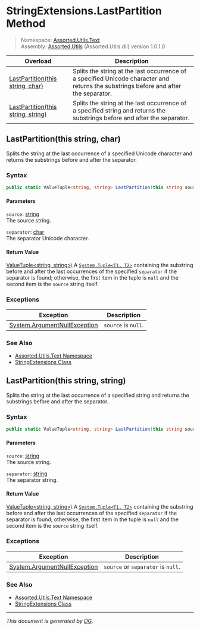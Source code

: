 ﻿# StringExtensions.LastPartition Method

> Namespace: [Assorted.Utils.Text](index.md#assortedutilstext-namespace)\
> Assembly: [Assorted.Utils](index.md) (Assorted.Utils.dll) version 1.0.1.0

Overload | Description
--- | ---
[LastPartition(this string, char)](Assorted.Utils.Text.StringExtensions.LastPartition.md#lastpartitionthis-string-char) | Splits the string at the last occurrence of a specified Unicode character and returns the substrings before and after the separator.
[LastPartition(this string, string)](Assorted.Utils.Text.StringExtensions.LastPartition.md#lastpartitionthis-string-string) | Splits the string at the last occurrence of a specified string and returns the substrings before and after the separator.

## LastPartition(this string, char)

Splits the string at the last occurrence of a specified Unicode character and returns the substrings before and after the separator.

### Syntax

```csharp
public static ValueTuple<string, string> LastPartition(this string source, char separator)
```

#### Parameters

`source`: [string](https://docs.microsoft.com/en-us/dotnet/api/system.string)\
The source string.

`separator`: [char](https://docs.microsoft.com/en-us/dotnet/api/system.char)\
The separator Unicode character.

#### Return Value

[ValueTuple\<string, string>](https://docs.microsoft.com/en-us/dotnet/api/system.valuetuple-2,)\
A [`System.Tuple<T1, T2>`](https://docs.microsoft.com/en-us/dotnet/api/system.tuple-2) containing the substring before and after the last occurrences of the specified `separator` if the separator is found; otherwise, the first item in the tuple is `null` and the second item is the `source` string itself.

### Exceptions

Exception | Description
--- | ---
[System.ArgumentNullException](https://docs.microsoft.com/en-us/dotnet/api/system.argumentnullexception) | `source` is `null`.

### See Also

- [Assorted.Utils.Text Namespace](index.md#assortedutilstext-namespace)
- [StringExtensions Class](Assorted.Utils.Text.StringExtensions.md)

## LastPartition(this string, string)

Splits the string at the last occurrence of a specified string and returns the substrings before and after the separator.

### Syntax

```csharp
public static ValueTuple<string, string> LastPartition(this string source, string separator)
```

#### Parameters

`source`: [string](https://docs.microsoft.com/en-us/dotnet/api/system.string)\
The source string.

`separator`: [string](https://docs.microsoft.com/en-us/dotnet/api/system.string)\
The separator string.

#### Return Value

[ValueTuple\<string, string>](https://docs.microsoft.com/en-us/dotnet/api/system.valuetuple-2,)\
A [`System.Tuple<T1, T2>`](https://docs.microsoft.com/en-us/dotnet/api/system.tuple-2) containing the substring before and after the last occurrences of the specified `separator` if the separator is found; otherwise, the first item in the tuple is `null` and the second item is the `source` string itself.

### Exceptions

Exception | Description
--- | ---
[System.ArgumentNullException](https://docs.microsoft.com/en-us/dotnet/api/system.argumentnullexception) | `source` or `separator` is `null`.

### See Also

- [Assorted.Utils.Text Namespace](index.md#assortedutilstext-namespace)
- [StringExtensions Class](Assorted.Utils.Text.StringExtensions.md)

---

_This document is generated by [DG](https://github.com/Khojasteh/dg)._
